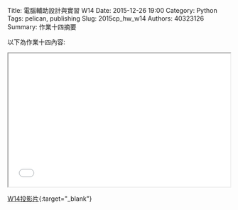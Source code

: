Title: 電腦輔助設計與實習  W14
Date: 2015-12-26 19:00
Category: Python
Tags: pelican, publishing
Slug: 2015cp_hw_w14
Authors: 40323126
Summary: 作業十四摘要

以下為作業十四內容:

<iframe src="40323126_cp_w14.html" width="500" height="300"></iframe>

[W14投影片](40323126_cp_w14.html){:target="_blank"}





